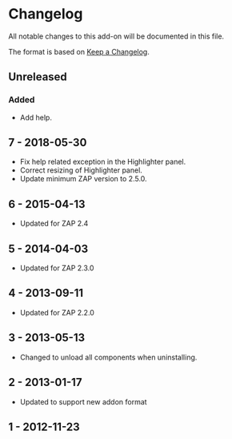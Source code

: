 # Changelog
All notable changes to this add-on will be documented in this file.

The format is based on [Keep a Changelog](https://keepachangelog.com/en/1.0.0/).

## Unreleased
### Added
- Add help.

## 7 - 2018-05-30

- Fix help related exception in the Highlighter panel.
- Correct resizing of Highlighter panel.
- Update minimum ZAP version to 2.5.0.

## 6 - 2015-04-13

- Updated for ZAP 2.4

## 5 - 2014-04-03

- Updated for ZAP 2.3.0

## 4 - 2013-09-11

- Updated for ZAP 2.2.0

## 3 - 2013-05-13

- Changed to unload all components when uninstalling.

## 2 - 2013-01-17

- Updated to support new addon format

## 1 - 2012-11-23



